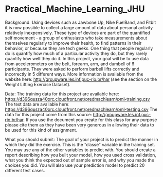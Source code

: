 # Practical_Machine_Learning_JHU

Background:
Using devices such as Jawbone Up, Nike FuelBand, and Fitbit it is now possible
to collect a large amount of data about personal activity relatively
inexpensively. These type of devices are part of the quantified self movement -
a group of enthusiasts who take measurements about themselves regularly to
improve their health, to find patterns in their behavior, or because they are
tech geeks. One thing that people regularly do is quantify how much of a
particular activity they do, but they rarely quantify how well they do it. In
this project, your goal will be to use data from accelerometers on the belt,
forearm, arm, and dumbell of 6 participants. They were asked to perform barbell
lifts correctly and incorrectly in 5 different ways. More information is
available from the website here: http://groupware.les.inf.puc-rio.br/har (see
the section on the Weight Lifting Exercise Dataset).

Data:
The training data for this project are available here:
https://d396qusza40orc.cloudfront.net/predmachlearn/pml-training.csv
The test data are available here:
https://d396qusza40orc.cloudfront.net/predmachlearn/pml-testing.csv
The data for this project come from this source:
http://groupware.les.inf.puc-rio.br/har. If you use the document you create for
this class for any purpose please cite them as they have been very generous in
allowing their data to be used for this kind of assignment.

What you should submit:
The goal of your project is to predict the manner in which they did the
exercise. This is the “classe” variable in the training set. You may use any of
the other variables to predict with. You should create a report describing how
you built your model, how you used cross validation, what you think the
expected out of sample error is, and why you made the choices you did. You will
also use your prediction model to predict 20 different test cases.
